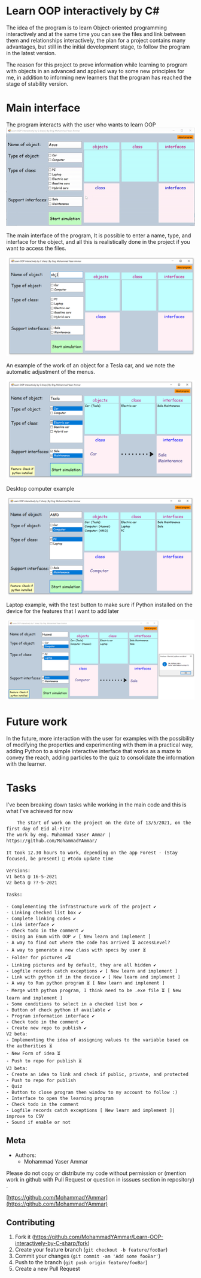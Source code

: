 
# Learn OOP interactively by C#
The idea of the program is to learn Object-oriented programming interactively and at the same time you can see the files and link between them and relationships interactively, the plan for a project contains many advantages, but still in the initial development stage, to follow the program in the latest version.

The reason for this project to prove information while learning to program with objects in an advanced and applied way to some new principles for me, in addition to informing new learners that the program has reached the stage of stability version.
# Main interface

The program interacts with the user who wants to learn OOP
![alt text](https://github.com/MohammadYAmmar/Learn-OOP-interactively-by-C-sharp/blob/main/GIF%20main%20GUI%20V1%20beta.gif "GIF main GUI V1 beta")


The main interface of the program, It is possible to enter a name, type, and interface for the object, and all this is realistically done in the project if you want to access the files.

![alt text](https://github.com/MohammadYAmmar/Learn-OOP-interactively-by-C-sharp/blob/main/Image%20main%20GUI%20V1%20beta.png "Image main GUI V1 beta")

An example of the work of an object for a Tesla car, and we note the automatic adjustment of the menus.

![alt text](https://github.com/MohammadYAmmar/Learn-OOP-interactively-by-C-sharp/blob/main/Image%20ex%20car%20GUI%20V1%20beta.png "Image for example tesla")

Desktop computer example

![alt text](https://github.com/MohammadYAmmar/Learn-OOP-interactively-by-C-sharp/blob/main/Image%20ex%20PC%20GUI%20V1%20beta.png "Image for example PC")

Laptop example, with the test button to make sure if Python installed on the device for the features that I want to add later

![alt text](https://github.com/MohammadYAmmar/Learn-OOP-interactively-by-C-sharp/blob/main/Image%20ex%20laptop%20py%20GUI%20V1%20beta.png "Image for example PC")

# Future work

In the future, more interaction with the user for examples with the possibility of modifying the properties and experimenting with them in a practical way, adding Python to a simple interactive interface that works as a maze to convey the reach, adding particles to the quiz to consolidate the information with the learner.

# Tasks 
I've been breaking down tasks while working in the main code and this is what I've achieved for now

        The start of work on the project on the date of 13/5/2021, on the first day of Eid al-Fitr
    The work by eng. Muhammad Yaser Ammar | https://github.com/MohammadYAmmar/
    
    It took 12.30 hours to work, depending on the app Forest - (Stay focused, be present) 🌲 #todo update time
    
    Versions:
    V1 beta @ 16-5-2021
    V2 beta @ ??-5-2021
	
    Tasks:
	
    - Complementing the infrastructure work of the project ✔
    - Linking checked list box ✔
    - Complete linking codes ✔
    - Link interface ✔
    - check todo in the comment ✔
    - Using an Enum with OOP ✔ [ New learn and implement ]
    - A way to find out where the code has arrived ⏳ accessLevel?
    - A way to generate a new class with specs by user ⏳
    - Folder for pictures ✔⏳
    - Linking pictures and by default, they are all hidden ✔
    - Logfile records catch exceptions ✔ [ New learn and implement ] 
    - Link with python if in the device ✔ [ New learn and implement ]
    - A way to Run python program ⏳ [ New learn and implement ]
    - Merge with python program, I think need to be .exe file ⏳ [ New learn and implement ]
    - Some conditions to select in a checked list box ✔
    - Button of check python if available ✔
    - Program information interface ✔
    - Check todo in the comment ✔
    - Create new repo to publish ✔
	V2 beta: 
	- Implementing the idea of assigning values to the variable based on the authorities ⏳
	- New Form of idea ⏳
	- Push to repo for publish ⏳
	V3 beta: 
	- Create an idea to link and check if public, private, and protected
	- Push to repo for publish 
	- Quiz 
    - Button to close program then window to my account to follow :) 
    - Interface to open the learning program
    - Check todo in the comment
    - Logfile records catch exceptions [ New learn and implement ]| improve to CSV
    - Sound if enable or not



## Meta

* Authors:
    * Mohammad Yaser Ammar


Please do not copy or distribute my code without permission or (mention work in github with Pull Request or question in isssues section in repository) .

[https://github.com/MohammadYAmmar](https://github.com/MohammadYAmmar)

## Contributing

1. Fork it (<https://github.com/MohammadYAmmar/Learn-OOP-interactively-by-C-sharp/fork>)
2. Create your feature branch (`git checkout -b feature/fooBar`)
3. Commit your changes (`git commit -am 'Add some fooBar'`)
4. Push to the branch (`git push origin feature/fooBar`)
5. Create a new Pull Request
